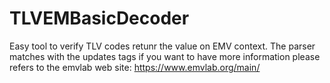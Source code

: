 # TLVEMBasicDecoder

Easy tool to verify TLV codes retunr the value on EMV context. The parser matches with the updates tags if you want to have more information please refers to the emvlab web site: https://www.emvlab.org/main/
